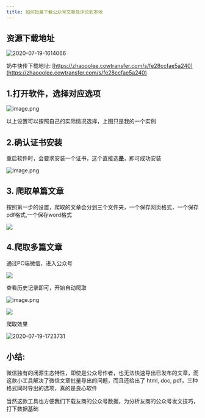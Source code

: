 ```yaml
---
title: 如何批量下载公众号文章及评论到本地
---
```




## 资源下载地址

![2020-07-19-1614066](https://www.v2fy.com/asset/0i/jikemiji/jikemiji-md/kr-000079.assets/2020-07-19-1614066.png)

奶牛快传下载地址: [https://zhaooolee.cowtransfer.com/s/fe28ccfae5a240](https://zhaooolee.cowtransfer.com/s/fe28ccfae5a240)





## 1.打开软件，选择对应选项

![image.png](https://www.v2fy.com/asset/0i/jikemiji/jikemiji-md/kr-000079.assets/1240-20200719101628079.png)

以上设置可以按照自己的实际情况选择，上图只是我的一个实例

## 2.确认证书安装

重启软件时，会要求安装一个证书，这个直接选**是**，即可成功安装

![image.png](https://www.v2fy.com/asset/0i/jikemiji/jikemiji-md/kr-000079.assets/1240.png)

## 3. 爬取单篇文章

按照第一步的设置，爬取的文章会分到三个文件夹，一个保存网页格式，一个保存pdf格式,一个保存word格式

![](https://www.v2fy.com/asset/0i/jikemiji/jikemiji-md/kr-000079.assets/strip-20200719101628371.gif)


## 4.爬取多篇文章

通过PC端微信，进入公众号

![](https://www.v2fy.com/asset/0i/jikemiji/jikemiji-md/kr-000079.assets/1240-20200719101627937.png)


查看历史记录即可，开始自动爬取


![image.png](https://www.v2fy.com/asset/0i/jikemiji/jikemiji-md/kr-000079.assets/1240-20200719101627946.png)




![](https://www.v2fy.com/asset/0i/jikemiji/jikemiji-md/kr-000079.assets/strip.gif)


爬取效果

![2020-07-19-1723731](https://www.v2fy.com/asset/0i/jikemiji/jikemiji-md/kr-000079.assets/2020-07-19-1723731.png)







## 小结:

微信独有的闭源生态特性，即使是公众号作者，也无法快速导出已发布的文章，而这款小工具解决了微信文章批量导出的问题，而且还给出了 html, doc, pdf，三种格式同时导出的选项，真的是良心软件

当然这款工具也方便我们下载友商的公众号数据，为分析友商的公众号发文技巧，打下数据基础